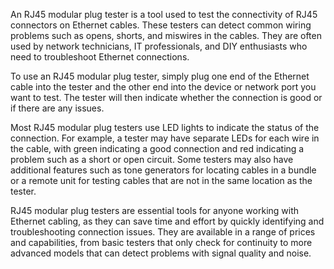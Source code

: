 An RJ45 modular plug tester is a tool used to test the connectivity of RJ45 connectors on Ethernet cables. These testers can detect common wiring problems such as opens, shorts, and miswires in the cables. They are often used by network technicians, IT professionals, and DIY enthusiasts who need to troubleshoot Ethernet connections.

To use an RJ45 modular plug tester, simply plug one end of the Ethernet cable into the tester and the other end into the device or network port you want to test. The tester will then indicate whether the connection is good or if there are any issues.

Most RJ45 modular plug testers use LED lights to indicate the status of the connection. For example, a tester may have separate LEDs for each wire in the cable, with green indicating a good connection and red indicating a problem such as a short or open circuit. Some testers may also have additional features such as tone generators for locating cables in a bundle or a remote unit for testing cables that are not in the same location as the tester.

RJ45 modular plug testers are essential tools for anyone working with Ethernet cabling, as they can save time and effort by quickly identifying and troubleshooting connection issues. They are available in a range of prices and capabilities, from basic testers that only check for continuity to more advanced models that can detect problems with signal quality and noise.